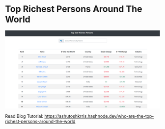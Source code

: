 # Top Richest Persons Around The World

![Demo](demo.png)

Read Blog Tutorial: https://ashutoshkrris.hashnode.dev/who-are-the-top-richest-persons-around-the-world
